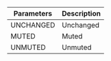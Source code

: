 | Parameters 	| Description 	|
|------------	|-------------	|
| UNCHANGED  	| Unchanged   	|
| MUTED      	| Muted       	|
| UNMUTED    	| Unmuted     	|
